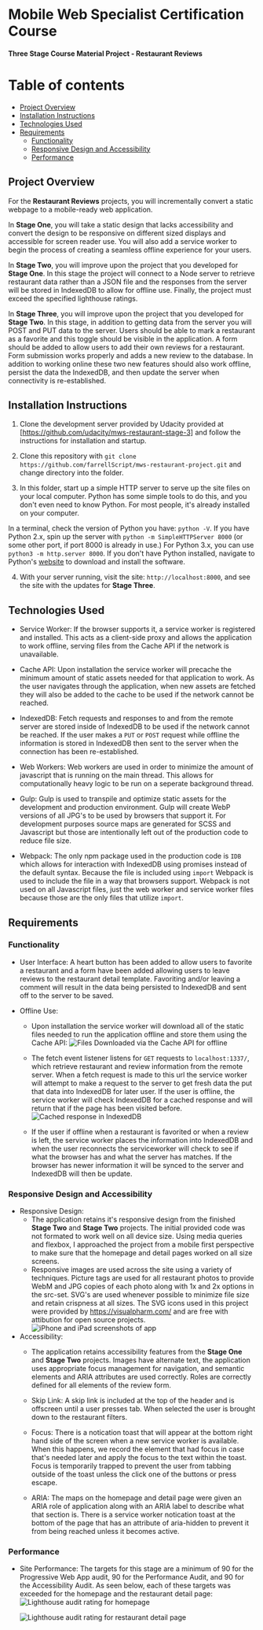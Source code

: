 
# Mobile Web Specialist Certification Course

#### Three Stage Course Material Project - Restaurant Reviews

# Table of contents
*  [Project Overview](#project-overview)
*  [Installation Instructions](#installation-instructions)
*  [Technologies Used](#technologies-used)
*  [Requirements](#requirements)
	*  [Functionality](#functionality)
	*  [Responsive Design and Accessibility](#responsive-design-and-accessibility)
	*  [Performance](#performance)

## Project Overview

For the **Restaurant Reviews** projects, you will incrementally convert a static webpage to a mobile-ready web application. 

In **Stage One**, you will take a static design that lacks accessibility and convert the design to be responsive on different sized displays and accessible for screen reader use. You will also add a service worker to begin the process of creating a seamless offline experience for your users.

In **Stage Two**, you will improve upon the project that you developed for **Stage One**. In this stage the project will connect to a Node server to retrieve restaurant data rather than a JSON file and the responses from the server will be stored in IndexedDB to allow for offline use. Finally, the project must exceed the specified lighthouse ratings.

In **Stage Three**, you will improve upon the project that you developed for **Stage Two**. In this stage, in addition to getting data from the server you will POST and PUT data to the server. Users should be able to mark a restaurant as a favorite and this toggle should be visible in the application. A form should be added to allow users to add their own reviews for a restaurant. Form submission works properly and adds a new review to the database. In addition to working online these two new features should also work offline, persist the data the IndexedDB, and then update the server when connectivity is re-established.

## Installation Instructions

1. Clone the development server provided by Udacity provided at [https://github.com/udacity/mws-restaurant-stage-3] and follow the instructions for installation and startup.

2. Clone this repository with `git clone https://github.com/farrellScript/mws-restaurant-project.git` and change directory into the folder.

3. In this folder, start up a simple HTTP server to serve up the site files on your local computer. Python has some simple tools to do this, and you don't even need to know Python. For most people, it's already installed on your computer.

In a terminal, check the version of Python you have: `python -V`. If you have Python 2.x, spin up the server with `python -m SimpleHTTPServer 8000` (or some other port, if port 8000 is already in use.) For Python 3.x, you can use `python3 -m http.server 8000`. If you don't have Python installed, navigate to Python's [website](https://www.python.org/) to download and install the software.

4. With your server running, visit the site: `http://localhost:8000`, and see the site with the updates for **Stage Three**.

## Technologies Used

* Service Worker: If the browser supports it, a service worker is registered and installed. This acts as a client-side proxy and allows the application to work offline, serving files from the Cache API if the network is unavailable.

* Cache API: Upon installation the service worker will precache the minimum amount of static assets needed for that application to work. As the user navigates through the application, when new assets are fetched they will also be added to the cache to be used if the network cannot be reached.

* IndexedDB: Fetch requests and responses to and from the remote server are stored inside of IndexedDB to be used if the network cannot be reached. If the user makes a `PUT` or `POST` request while offline the information is stored in IndexedDB then sent to the server when the connection has been re-established.

* Web Workers: Web workers are used in order to minimize the amount of javascript that is running on the main thread. This allows for computationally heavy logic to be run on a seperate background thread.

* Gulp: Gulp is used to transpile and optimize static assets for the development and production environment. Gulp will create WebP versions of all JPG's to be used by browsers that support it. For development purposes source maps are generated for SCSS and Javascript but those are intentionally left out of the production code to reduce file size.

* Webpack: The only npm package used in the production code is `IDB` which allows for interaction with IndexedDB using promises instead of the default syntax. Because the file is included using `import` Webpack is used to include the file in a way that browsers support. Webpack is not used on all Javascript files, just the web worker and service worker files because those are the only files that utilize `import`. 


## Requirements

### Functionality

* User Interface: A heart button has been added to allow users to favorite a restaurant and a form have been added allowing users to leave reviews to the restaurant detail template. Favoriting and/or leaving a comment will result in the data being persisted to IndexedDB and sent off to the server to be saved.

* Offline Use:
	* Upon installation the service worker will download all of the static files needed to run the application offline and store them using the Cache API: 
	![Files Downloaded via the Cache API for offline](./src/img/cacheapi.jpg)

	* The fetch event listener listens for `GET` requests to `localhost:1337/`, which  retrieve restaurant and review information from the remote server. When a fetch request is made to this url the service worker will attempt to make a request to the server to get fresh data the put that data into IndexedDB for later user. If the user is offline, the service worker will check IndexedDB for a cached response and will return that if the page has been visited before.
	![Cached response in IndexedDB](./src/img/indexeddb.jpg)

	* If the user if offline when a restaurant is favorited or when a review is left, the service worker places the information into IndexedDB and when the user reconnects the serviceworker will check to see if what the browser has and what the server has matches. If the browser has newer information it will be synced to the server and IndexedDB will then be update. 

### Responsive Design and Accessibility

* Responsive Design: 
	* The application retains it's responsive design from the finished **Stage Two** and **Stage Two** projects. The initial provided code was not formated to work well on all device size. Using media queries and flexbox, I approached the project from a mobile first perspective to make sure that the homepage and detail pages worked on all size screens.
	* Responsive images are used across the site using a variety of techniques. Picture tags are used for all restaurant photos to provide WebM and JPG copies of each photo along with 1x and 2x options in the src-set. SVG's are used whenever possible to minimize file size and retain crispness at all sizes. The SVG icons used in this project were provided by https://visualpharm.com/ and are free with attibution for open source projects.
	![iPhone and iPad screenshots of app](./src/img/phoneandtablet.jpg)
* Accessibility:
	* The application retains accessibility features from the **Stage One** and **Stage Two** projects. Images have alternate text, the application uses appropriate focus management for navigation, and semantic elements and ARIA attributes are used correctly. Roles are correctly defined for all elements of the review form.

	* Skip Link: A skip link is included at the top of the header and is offscreen until a user presses tab. When selected the user is brought down to the restaurant filters.

	* Focus: There is a notication toast that will appear at the bottom right hand side of the screen when a new service worker is available. When this happens, we record the element that had focus in case that's needed later and apply the focus to the text within the toast. Focus is temporarily trapped to prevent the user from tabbing outside of the toast unless the click one of the buttons or press escape.

	* ARIA: The maps on the homepage and detail page were given an ARIA role of application along with an ARIA label to describe what that section is. There is a service worker notication toast at the bottom of the page that has an attribute of aria-hidden to prevent it from being reached unless it becomes active.

### Performance

* Site Performance: The targets for this stage are a minimum of 90 for the Progressive Web App audit, 90 for the Performance Audit, and 90 for the Accessibility Audit. As seen below, each of these targets was exceeded for the homepage and the restaurant detail page:
	![Lighthouse audit rating for homepage ](./img/homepagescore.jpg)

	![Lighthouse audit rating for restaurant detail page ](./img/detailpagescore.jpg)